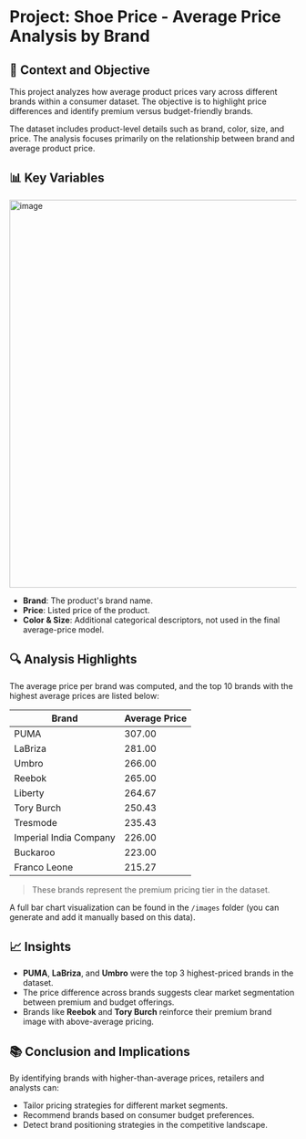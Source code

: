 # Project: Shoe Price - Average Price Analysis by Brand

## 📌 Context and Objective

This project analyzes how average product prices vary across different brands within a consumer dataset. The objective is to highlight price differences and identify premium versus budget-friendly brands. 

The dataset includes product-level details such as brand, color, size, and price. The analysis focuses primarily on the relationship between brand and average product price.

## 📊 Key Variables

<img width="1023" height="680" alt="image" src="https://github.com/user-attachments/assets/69e81e69-f8f7-468f-8038-43465e8aae19" />

* **Brand**: The product's brand name.
* **Price**: Listed price of the product.
* **Color & Size**: Additional categorical descriptors, not used in the final average-price model.

## 🔍 Analysis Highlights

The average price per brand was computed, and the top 10 brands with the highest average prices are listed below:

| Brand                  | Average Price |
|------------------------|----------------|
| PUMA                   | 307.00         |
| LaBriza                | 281.00         |
| Umbro                  | 266.00         |
| Reebok                 | 265.00         |
| Liberty                | 264.67         |
| Tory Burch             | 250.43         |
| Tresmode               | 235.43         |
| Imperial India Company | 226.00         |
| Buckaroo               | 223.00         |
| Franco Leone           | 215.27         |

> These brands represent the premium pricing tier in the dataset.

A full bar chart visualization can be found in the `/images` folder (you can generate and add it manually based on this data).

## 📈 Insights

* **PUMA**, **LaBriza**, and **Umbro** were the top 3 highest-priced brands in the dataset.
* The price difference across brands suggests clear market segmentation between premium and budget offerings.
* Brands like **Reebok** and **Tory Burch** reinforce their premium brand image with above-average pricing.

## 📚 Conclusion and Implications

By identifying brands with higher-than-average prices, retailers and analysts can:

- Tailor pricing strategies for different market segments.
- Recommend brands based on consumer budget preferences.
- Detect brand positioning strategies in the competitive landscape.
